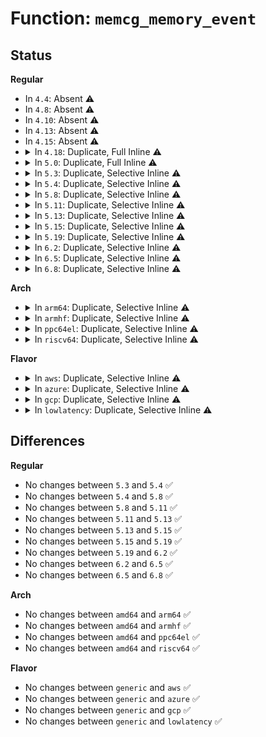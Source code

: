 # Function: <code>memcg_memory_event</code>

## Status
<b>Regular</b>
<ul>
<li>
In <code>4.4</code>: Absent ⚠️
</li>
<li>
In <code>4.8</code>: Absent ⚠️
</li>
<li>
In <code>4.10</code>: Absent ⚠️
</li>
<li>
In <code>4.13</code>: Absent ⚠️
</li>
<li>
In <code>4.15</code>: Absent ⚠️
</li>
<li>
<details>
<summary>In <code>4.18</code>: Duplicate, Full Inline ⚠️</summary>

**Collision:** Static Duplication

**Inline:** Full

**Transformation:** False

**Instances:**

```
In mm/oom_kill.c (ffffffff811f3cb7)
Location: include/linux/memcontrol.h:729
Inline: True
Inline callers:
  - mm/oom_kill.c:oom_kill_process
```
```
In mm/vmscan.c (ffffffff8120b3cb)
Location: include/linux/memcontrol.h:729
Inline: True
Inline callers:
  - mm/vmscan.c:shrink_node
```
```
In mm/memcontrol.c (ffffffff81286601)
Location: include/linux/memcontrol.h:729
Inline: True
Inline callers:
  - mm/memcontrol.c:mem_cgroup_try_charge_swap
  - mm/memcontrol.c:mem_cgroup_try_charge_swap
  - mm/memcontrol.c:mem_cgroup_try_charge_swap
  - mm/memcontrol.c:memory_max_write
  - mm/memcontrol.c:try_charge
  - mm/memcontrol.c:try_charge
```
</details>
</li>
<li>
<details>
<summary>In <code>5.0</code>: Duplicate, Full Inline ⚠️</summary>

**Collision:** Static Duplication

**Inline:** Full

**Transformation:** False

**Instances:**

```
In mm/oom_kill.c (ffffffff81204949)
Location: include/linux/memcontrol.h:769
Inline: True
Inline callers:
  - mm/oom_kill.c:__oom_kill_process
```
```
In mm/vmscan.c (ffffffff8121e0b3)
Location: include/linux/memcontrol.h:769
Inline: True
Inline callers:
  - mm/vmscan.c:shrink_node
```
```
In mm/memcontrol.c (ffffffff8129b56e)
Location: include/linux/memcontrol.h:769
Inline: True
Inline callers:
  - mm/memcontrol.c:mem_cgroup_try_charge_swap
  - mm/memcontrol.c:mem_cgroup_try_charge_swap
  - mm/memcontrol.c:mem_cgroup_try_charge_swap
  - mm/memcontrol.c:memory_max_write
  - mm/memcontrol.c:try_charge
  - mm/memcontrol.c:try_charge
```
</details>
</li>
<li>
<details>
<summary>In <code>5.3</code>: Duplicate, Selective Inline ⚠️</summary>

```c
void memcg_memory_event(struct mem_cgroup *memcg, enum memcg_memory_event event);
```

**Collision:** Static Duplication

**Inline:** Selective

**Transformation:** False

**Instances:**

```
In mm/oom_kill.c (ffffffff8121c0c0)
Location: include/linux/memcontrol.h:749
Inline: True
Inline callers:
  - mm/oom_kill.c:__oom_kill_process
```
```
In mm/vmscan.c (ffffffff8122d746)
Location: include/linux/memcontrol.h:749
Inline: True
Inline callers:
  - mm/vmscan.c:shrink_node
```
```
In mm/memcontrol.c (ffffffff812b6753)
Location: include/linux/memcontrol.h:749
Inline: True
Inline callers:
  - mm/memcontrol.c:mem_cgroup_try_charge_swap
  - mm/memcontrol.c:memory_max_write
  - mm/memcontrol.c:try_charge
  - mm/memcontrol.c:try_charge
Direct callers:
  - mm/memcontrol.c:mem_cgroup_try_charge_swap
  - mm/memcontrol.c:mem_cgroup_try_charge_swap
```
**Symbols:**

```
ffffffff812ae7f0-ffffffff812ae858: memcg_memory_event (STB_LOCAL)
```
</details>
</li>
<li>
<details>
<summary>In <code>5.4</code>: Duplicate, Selective Inline ⚠️</summary>

```c
void memcg_memory_event(struct mem_cgroup *memcg, enum memcg_memory_event event);
```

**Collision:** Static Duplication

**Inline:** Selective

**Transformation:** False

**Instances:**

```
In mm/oom_kill.c (ffffffff81229a52)
Location: include/linux/memcontrol.h:786
Inline: True
Inline callers:
  - mm/oom_kill.c:__oom_kill_process
```
```
In mm/vmscan.c (ffffffff8123b928)
Location: include/linux/memcontrol.h:786
Inline: True
Inline callers:
  - mm/vmscan.c:shrink_node
```
```
In mm/memcontrol.c (ffffffff812c8623)
Location: include/linux/memcontrol.h:786
Inline: True
Inline callers:
  - mm/memcontrol.c:mem_cgroup_try_charge_swap
  - mm/memcontrol.c:memory_max_write
  - mm/memcontrol.c:try_charge
  - mm/memcontrol.c:try_charge
Direct callers:
  - mm/memcontrol.c:mem_cgroup_try_charge_swap
  - mm/memcontrol.c:mem_cgroup_try_charge_swap
```
**Symbols:**

```
ffffffff812c0200-ffffffff812c0268: memcg_memory_event (STB_LOCAL)
```
</details>
</li>
<li>
<details>
<summary>In <code>5.8</code>: Duplicate, Selective Inline ⚠️</summary>

```c
void memcg_memory_event(struct mem_cgroup *memcg, enum memcg_memory_event event);
```

**Collision:** Static Duplication

**Inline:** Selective

**Transformation:** False

**Instances:**

```
In mm/oom_kill.c (ffffffff812568a5)
Location: include/linux/memcontrol.h:764
Inline: True
Inline callers:
  - mm/oom_kill.c:__oom_kill_process
```
```
In mm/vmscan.c (ffffffff812689f1)
Location: include/linux/memcontrol.h:764
Inline: True
Inline callers:
  - mm/vmscan.c:shrink_node_memcgs
```
```
In mm/memcontrol.c (ffffffff812fdf0a)
Location: include/linux/memcontrol.h:764
Inline: True
Inline callers:
  - mm/memcontrol.c:mem_cgroup_try_charge_swap
  - mm/memcontrol.c:memory_max_write
  - mm/memcontrol.c:try_charge
  - mm/memcontrol.c:try_charge
  - mm/memcontrol.c:mem_cgroup_handle_over_high
Direct callers:
  - mm/memcontrol.c:mem_cgroup_try_charge_swap
  - mm/memcontrol.c:mem_cgroup_try_charge_swap
```
**Symbols:**

```
ffffffff812f5410-ffffffff812f547b: memcg_memory_event (STB_LOCAL)
```
</details>
</li>
<li>
<details>
<summary>In <code>5.11</code>: Duplicate, Selective Inline ⚠️</summary>

```c
void memcg_memory_event(struct mem_cgroup *memcg, enum memcg_memory_event event);
```

**Collision:** Static Duplication

**Inline:** Selective

**Transformation:** False

**Instances:**

```
In mm/oom_kill.c (ffffffff8126143b)
Location: include/linux/memcontrol.h:1035
Inline: True
Inline callers:
  - mm/oom_kill.c:__oom_kill_process
```
```
In mm/vmscan.c (ffffffff81273462)
Location: include/linux/memcontrol.h:1035
Inline: True
Inline callers:
  - mm/vmscan.c:shrink_node_memcgs
```
```
In mm/memcontrol.c (ffffffff8130a3ac)
Location: include/linux/memcontrol.h:1035
Inline: True
Inline callers:
  - mm/memcontrol.c:mem_cgroup_try_charge_swap
  - mm/memcontrol.c:memory_max_write
  - mm/memcontrol.c:try_charge
  - mm/memcontrol.c:try_charge
  - mm/memcontrol.c:mem_cgroup_handle_over_high
Direct callers:
  - mm/memcontrol.c:mem_cgroup_try_charge_swap
  - mm/memcontrol.c:mem_cgroup_try_charge_swap
```
**Symbols:**

```
ffffffff81300a70-ffffffff81300aff: memcg_memory_event (STB_LOCAL)
```
</details>
</li>
<li>
<details>
<summary>In <code>5.13</code>: Duplicate, Selective Inline ⚠️</summary>

```c
void memcg_memory_event(struct mem_cgroup *memcg, enum memcg_memory_event event);
```

**Collision:** Static Duplication

**Inline:** Selective

**Transformation:** False

**Instances:**

```
In mm/oom_kill.c (ffffffff81265c77)
Location: include/linux/memcontrol.h:1076
Inline: True
Inline callers:
  - mm/oom_kill.c:__oom_kill_process
```
```
In mm/vmscan.c (ffffffff81278782)
Location: include/linux/memcontrol.h:1076
Inline: True
Inline callers:
  - mm/vmscan.c:shrink_node_memcgs
```
```
In mm/memcontrol.c (ffffffff81310c45)
Location: include/linux/memcontrol.h:1076
Inline: True
Inline callers:
  - mm/memcontrol.c:mem_cgroup_try_charge_swap
  - mm/memcontrol.c:memory_max_write
  - mm/memcontrol.c:try_charge
  - mm/memcontrol.c:mem_cgroup_handle_over_high
Direct callers:
  - mm/memcontrol.c:mem_cgroup_try_charge_swap
  - mm/memcontrol.c:mem_cgroup_try_charge_swap
  - mm/memcontrol.c:try_charge
```
**Symbols:**

```
ffffffff81307240-ffffffff813072cf: memcg_memory_event (STB_LOCAL)
```
</details>
</li>
<li>
<details>
<summary>In <code>5.15</code>: Duplicate, Selective Inline ⚠️</summary>

```c
void memcg_memory_event(struct mem_cgroup *memcg, enum memcg_memory_event event);
```

**Collision:** Static Duplication

**Inline:** Selective

**Transformation:** False

**Instances:**

```
In mm/oom_kill.c (ffffffff812a24a4)
Location: include/linux/memcontrol.h:1068
Inline: True
Inline callers:
  - mm/oom_kill.c:__oom_kill_process
```
```
In mm/vmscan.c (ffffffff812b64dc)
Location: include/linux/memcontrol.h:1068
Inline: True
Inline callers:
  - mm/vmscan.c:shrink_node_memcgs
```
```
In mm/memcontrol.c (ffffffff8135bf09)
Location: include/linux/memcontrol.h:1068
Inline: True
Inline callers:
  - mm/memcontrol.c:__mem_cgroup_try_charge_swap
  - mm/memcontrol.c:memory_max_write
  - mm/memcontrol.c:try_charge_memcg
  - mm/memcontrol.c:mem_cgroup_handle_over_high
Direct callers:
  - mm/memcontrol.c:__mem_cgroup_try_charge_swap
  - mm/memcontrol.c:__mem_cgroup_try_charge_swap
  - mm/memcontrol.c:try_charge_memcg
```
**Symbols:**

```
ffffffff81350eb0-ffffffff81350f75: memcg_memory_event (STB_LOCAL)
```
</details>
</li>
<li>
<details>
<summary>In <code>5.19</code>: Duplicate, Selective Inline ⚠️</summary>

```c
void memcg_memory_event(struct mem_cgroup *memcg, enum memcg_memory_event event);
```

**Collision:** Static Duplication

**Inline:** Selective

**Transformation:** False

**Instances:**

```
In mm/oom_kill.c (ffffffff812fa40c)
Location: include/linux/memcontrol.h:1101
Inline: True
Inline callers:
  - mm/oom_kill.c:oom_kill_process
  - mm/oom_kill.c:__oom_kill_process
```
```
In mm/vmscan.c (ffffffff8131197e)
Location: include/linux/memcontrol.h:1101
Inline: True
Inline callers:
  - mm/vmscan.c:shrink_node_memcgs
```
```
In mm/memcontrol.c (ffffffff813d5802)
Location: include/linux/memcontrol.h:1101
Inline: True
Inline callers:
  - mm/memcontrol.c:__mem_cgroup_try_charge_swap
  - mm/memcontrol.c:memory_max_write
  - mm/memcontrol.c:try_charge_memcg
  - mm/memcontrol.c:try_charge_memcg
  - mm/memcontrol.c:mem_cgroup_handle_over_high
Direct callers:
  - mm/memcontrol.c:__mem_cgroup_try_charge_swap
  - mm/memcontrol.c:__mem_cgroup_try_charge_swap
```
**Symbols:**

```
ffffffff813c95f0-ffffffff813c96b6: memcg_memory_event (STB_LOCAL)
```
</details>
</li>
<li>
<details>
<summary>In <code>6.2</code>: Duplicate, Selective Inline ⚠️</summary>

```c
void memcg_memory_event(struct mem_cgroup *memcg, enum memcg_memory_event event);
```

**Collision:** Static Duplication

**Inline:** Selective

**Transformation:** False

**Instances:**

```
In mm/oom_kill.c (ffffffff81364b7c)
Location: include/linux/memcontrol.h:1101
Inline: True
Inline callers:
  - mm/oom_kill.c:oom_kill_process
  - mm/oom_kill.c:__oom_kill_process
```
```
In mm/vmscan.c (ffffffff81384fa9)
Location: include/linux/memcontrol.h:1101
Inline: True
Inline callers:
  - mm/vmscan.c:shrink_node_memcgs
```
```
In mm/memcontrol.c (ffffffff8145b29d)
Location: include/linux/memcontrol.h:1101
Inline: True
Inline callers:
  - mm/memcontrol.c:__mem_cgroup_try_charge_swap
  - mm/memcontrol.c:memory_max_write
  - mm/memcontrol.c:try_charge_memcg
  - mm/memcontrol.c:try_charge_memcg
  - mm/memcontrol.c:try_charge_memcg
  - mm/memcontrol.c:mem_cgroup_handle_over_high
Direct callers:
  - mm/memcontrol.c:__mem_cgroup_try_charge_swap
  - mm/memcontrol.c:__mem_cgroup_try_charge_swap
```
**Symbols:**

```
ffffffff8144e920-ffffffff8144e9e6: memcg_memory_event (STB_LOCAL)
```
</details>
</li>
<li>
<details>
<summary>In <code>6.5</code>: Duplicate, Selective Inline ⚠️</summary>

```c
void memcg_memory_event(struct mem_cgroup *memcg, enum memcg_memory_event event);
```

**Collision:** Static Duplication

**Inline:** Selective

**Transformation:** False

**Instances:**

```
In mm/oom_kill.c (ffffffff8139703c)
Location: include/linux/memcontrol.h:1117
Inline: True
Inline callers:
  - mm/oom_kill.c:oom_kill_process
  - mm/oom_kill.c:__oom_kill_process
```
```
In mm/vmscan.c (ffffffff813b6b09)
Location: include/linux/memcontrol.h:1117
Inline: True
Inline callers:
  - mm/vmscan.c:shrink_node_memcgs
  - mm/vmscan.c:shrink_one
```
```
In mm/memcontrol.c (ffffffff81490f0d)
Location: include/linux/memcontrol.h:1117
Inline: True
Inline callers:
  - mm/memcontrol.c:__mem_cgroup_try_charge_swap
  - mm/memcontrol.c:memory_max_write
  - mm/memcontrol.c:try_charge_memcg
  - mm/memcontrol.c:try_charge_memcg
  - mm/memcontrol.c:try_charge_memcg
  - mm/memcontrol.c:mem_cgroup_handle_over_high
Direct callers:
  - mm/memcontrol.c:__mem_cgroup_try_charge_swap
  - mm/memcontrol.c:__mem_cgroup_try_charge_swap
```
**Symbols:**

```
ffffffff814843e0-ffffffff814844a6: memcg_memory_event (STB_LOCAL)
```
</details>
</li>
<li>
<details>
<summary>In <code>6.8</code>: Duplicate, Selective Inline ⚠️</summary>

```c
void memcg_memory_event(struct mem_cgroup *memcg, enum memcg_memory_event event);
```

**Collision:** Static Duplication

**Inline:** Selective

**Transformation:** False

**Instances:**

```
In mm/oom_kill.c (ffffffff813c0db0)
Location: include/linux/memcontrol.h:1125
Inline: True
Inline callers:
  - mm/oom_kill.c:oom_kill_process
  - mm/oom_kill.c:__oom_kill_process
```
```
In mm/vmscan.c (ffffffff813df9c9)
Location: include/linux/memcontrol.h:1125
Inline: True
Inline callers:
  - mm/vmscan.c:shrink_node_memcgs
  - mm/vmscan.c:shrink_one
```
```
In mm/memcontrol.c (ffffffff814c087a)
Location: include/linux/memcontrol.h:1125
Inline: True
Inline callers:
  - mm/memcontrol.c:__mem_cgroup_try_charge_swap
  - mm/memcontrol.c:memory_max_write
  - mm/memcontrol.c:try_charge_memcg
  - mm/memcontrol.c:try_charge_memcg
  - mm/memcontrol.c:try_charge_memcg
  - mm/memcontrol.c:mem_cgroup_handle_over_high
  - mm/memcontrol.c:reclaim_high
Direct callers:
  - mm/memcontrol.c:__mem_cgroup_try_charge_swap
  - mm/memcontrol.c:__mem_cgroup_try_charge_swap
```
**Symbols:**

```
ffffffff814b3960-ffffffff814b3a26: memcg_memory_event (STB_LOCAL)
```
</details>
</li>
</ul>
<b>Arch</b>
<ul>
<li>
<details>
<summary>In <code>arm64</code>: Duplicate, Selective Inline ⚠️</summary>

```c
void memcg_memory_event(struct mem_cgroup *memcg, enum memcg_memory_event event);
```

**Collision:** Static Duplication

**Inline:** Selective

**Transformation:** False

**Instances:**

```
In mm/oom_kill.c (ffff8000102b782c)
Location: include/linux/memcontrol.h:786
Inline: True
Inline callers:
  - mm/oom_kill.c:__oom_kill_process
```
```
In mm/vmscan.c (ffff8000102ccb40)
Location: include/linux/memcontrol.h:786
Inline: True
Inline callers:
  - mm/vmscan.c:shrink_node
```
```
In mm/memcontrol.c (ffff800010365d38)
Location: include/linux/memcontrol.h:786
Inline: True
Inline callers:
  - mm/memcontrol.c:memory_max_write
Direct callers:
  - mm/memcontrol.c:mem_cgroup_try_charge_swap
  - mm/memcontrol.c:mem_cgroup_try_charge_swap
  - mm/memcontrol.c:mem_cgroup_try_charge_swap
  - mm/memcontrol.c:try_charge
  - mm/memcontrol.c:try_charge
```
**Symbols:**

```
ffff8000103648b0-ffff800010364968: memcg_memory_event (STB_LOCAL)
```
</details>
</li>
<li>
<details>
<summary>In <code>armhf</code>: Duplicate, Selective Inline ⚠️</summary>

```c
void memcg_memory_event(struct mem_cgroup *memcg, enum memcg_memory_event event);
```

**Collision:** Static Duplication

**Inline:** Selective

**Transformation:** False

**Instances:**

```
In mm/oom_kill.c (c04e4478)
Location: include/linux/memcontrol.h:786
Inline: True
Inline callers:
  - mm/oom_kill.c:__oom_kill_process
```
```
In mm/vmscan.c (c04f67ac)
Location: include/linux/memcontrol.h:786
Inline: True
Inline callers:
  - mm/vmscan.c:shrink_node
```
```
In mm/memcontrol.c (c055cc30)
Location: include/linux/memcontrol.h:786
Inline: True
Inline callers:
  - mm/memcontrol.c:mem_cgroup_try_charge_swap
  - mm/memcontrol.c:memory_max_write
  - mm/memcontrol.c:try_charge
  - mm/memcontrol.c:try_charge
Direct callers:
  - mm/memcontrol.c:mem_cgroup_try_charge_swap
  - mm/memcontrol.c:mem_cgroup_try_charge_swap
```
**Symbols:**

```
c0554544-c05545e8: memcg_memory_event (STB_LOCAL)
```
</details>
</li>
<li>
<details>
<summary>In <code>ppc64el</code>: Duplicate, Selective Inline ⚠️</summary>

```c
void memcg_memory_event(struct mem_cgroup *memcg, enum memcg_memory_event event);
```

**Collision:** Static Duplication

**Inline:** Selective

**Transformation:** False

**Instances:**

```
In mm/oom_kill.c (c00000000036f630)
Location: include/linux/memcontrol.h:786
Inline: True
Inline callers:
  - mm/oom_kill.c:__oom_kill_process
```
```
In mm/vmscan.c (c00000000038a340)
Location: include/linux/memcontrol.h:786
Inline: True
Inline callers:
  - mm/vmscan.c:shrink_node
```
```
In mm/memcontrol.c (c00000000045af90)
Location: include/linux/memcontrol.h:786
Inline: True
Inline callers:
  - mm/memcontrol.c:mem_cgroup_try_charge_swap
  - mm/memcontrol.c:memory_max_write
  - mm/memcontrol.c:try_charge
  - mm/memcontrol.c:try_charge
Direct callers:
  - mm/memcontrol.c:mem_cgroup_try_charge_swap
  - mm/memcontrol.c:mem_cgroup_try_charge_swap
```
**Symbols:**

```
c00000000044de60-c00000000044df30: memcg_memory_event (STB_LOCAL)
```
</details>
</li>
<li>
<details>
<summary>In <code>riscv64</code>: Duplicate, Selective Inline ⚠️</summary>

```c
void memcg_memory_event(struct mem_cgroup *memcg, enum memcg_memory_event event);
```

**Collision:** Static Duplication

**Inline:** Selective

**Transformation:** False

**Instances:**

```
In mm/oom_kill.c (ffffffe0001dbb2c)
Location: include/linux/memcontrol.h:786
Inline: True
Inline callers:
  - mm/oom_kill.c:__oom_kill_process
```
```
In mm/vmscan.c (ffffffe0001eb35a)
Location: include/linux/memcontrol.h:786
Inline: True
Inline callers:
  - mm/vmscan.c:shrink_node
```
```
In mm/memcontrol.c (ffffffe000248c06)
Location: include/linux/memcontrol.h:786
Inline: True
Inline callers:
  - mm/memcontrol.c:mem_cgroup_try_charge_swap
  - mm/memcontrol.c:memory_max_write
  - mm/memcontrol.c:try_charge
  - mm/memcontrol.c:try_charge
Direct callers:
  - mm/memcontrol.c:mem_cgroup_try_charge_swap
  - mm/memcontrol.c:mem_cgroup_try_charge_swap
```
**Symbols:**

```
ffffffe0002414de-ffffffe000241572: memcg_memory_event (STB_LOCAL)
```
</details>
</li>
</ul>
<b>Flavor</b>
<ul>
<li>
<details>
<summary>In <code>aws</code>: Duplicate, Selective Inline ⚠️</summary>

```c
void memcg_memory_event(struct mem_cgroup *memcg, enum memcg_memory_event event);
```

**Collision:** Static Duplication

**Inline:** Selective

**Transformation:** False

**Instances:**

```
In mm/oom_kill.c (ffffffff812220a2)
Location: include/linux/memcontrol.h:786
Inline: True
Inline callers:
  - mm/oom_kill.c:__oom_kill_process
```
```
In mm/vmscan.c (ffffffff81233f78)
Location: include/linux/memcontrol.h:786
Inline: True
Inline callers:
  - mm/vmscan.c:shrink_node
```
```
In mm/memcontrol.c (ffffffff812c0c03)
Location: include/linux/memcontrol.h:786
Inline: True
Inline callers:
  - mm/memcontrol.c:mem_cgroup_try_charge_swap
  - mm/memcontrol.c:memory_max_write
  - mm/memcontrol.c:try_charge
  - mm/memcontrol.c:try_charge
Direct callers:
  - mm/memcontrol.c:mem_cgroup_try_charge_swap
  - mm/memcontrol.c:mem_cgroup_try_charge_swap
```
**Symbols:**

```
ffffffff812b87e0-ffffffff812b8848: memcg_memory_event (STB_LOCAL)
```
</details>
</li>
<li>
<details>
<summary>In <code>azure</code>: Duplicate, Selective Inline ⚠️</summary>

```c
void memcg_memory_event(struct mem_cgroup *memcg, enum memcg_memory_event event);
```

**Collision:** Static Duplication

**Inline:** Selective

**Transformation:** False

**Instances:**

```
In mm/oom_kill.c (ffffffff81215252)
Location: include/linux/memcontrol.h:786
Inline: True
Inline callers:
  - mm/oom_kill.c:__oom_kill_process
```
```
In mm/vmscan.c (ffffffff81226fe8)
Location: include/linux/memcontrol.h:786
Inline: True
Inline callers:
  - mm/vmscan.c:shrink_node
```
```
In mm/memcontrol.c (ffffffff812b1c7b)
Location: include/linux/memcontrol.h:786
Inline: True
Inline callers:
  - mm/memcontrol.c:mem_cgroup_try_charge_swap
  - mm/memcontrol.c:memory_max_write
  - mm/memcontrol.c:try_charge
  - mm/memcontrol.c:try_charge
Direct callers:
  - mm/memcontrol.c:mem_cgroup_try_charge_swap
  - mm/memcontrol.c:mem_cgroup_try_charge_swap
```
**Symbols:**

```
ffffffff812a99b0-ffffffff812a9a18: memcg_memory_event (STB_LOCAL)
```
</details>
</li>
<li>
<details>
<summary>In <code>gcp</code>: Duplicate, Selective Inline ⚠️</summary>

```c
void memcg_memory_event(struct mem_cgroup *memcg, enum memcg_memory_event event);
```

**Collision:** Static Duplication

**Inline:** Selective

**Transformation:** False

**Instances:**

```
In mm/oom_kill.c (ffffffff8121fe42)
Location: include/linux/memcontrol.h:786
Inline: True
Inline callers:
  - mm/oom_kill.c:__oom_kill_process
```
```
In mm/vmscan.c (ffffffff81231d18)
Location: include/linux/memcontrol.h:786
Inline: True
Inline callers:
  - mm/vmscan.c:shrink_node
```
```
In mm/memcontrol.c (ffffffff812bea13)
Location: include/linux/memcontrol.h:786
Inline: True
Inline callers:
  - mm/memcontrol.c:mem_cgroup_try_charge_swap
  - mm/memcontrol.c:memory_max_write
  - mm/memcontrol.c:try_charge
  - mm/memcontrol.c:try_charge
Direct callers:
  - mm/memcontrol.c:mem_cgroup_try_charge_swap
  - mm/memcontrol.c:mem_cgroup_try_charge_swap
```
**Symbols:**

```
ffffffff812b65f0-ffffffff812b6658: memcg_memory_event (STB_LOCAL)
```
</details>
</li>
<li>
<details>
<summary>In <code>lowlatency</code>: Duplicate, Selective Inline ⚠️</summary>

```c
void memcg_memory_event(struct mem_cgroup *memcg, enum memcg_memory_event event);
```

**Collision:** Static Duplication

**Inline:** Selective

**Transformation:** False

**Instances:**

```
In mm/oom_kill.c (ffffffff8122ef27)
Location: include/linux/memcontrol.h:786
Inline: True
Inline callers:
  - mm/oom_kill.c:__oom_kill_process
```
```
In mm/vmscan.c (ffffffff81241178)
Location: include/linux/memcontrol.h:786
Inline: True
Inline callers:
  - mm/vmscan.c:shrink_node
```
```
In mm/memcontrol.c (ffffffff812cf483)
Location: include/linux/memcontrol.h:786
Inline: True
Inline callers:
  - mm/memcontrol.c:mem_cgroup_try_charge_swap
  - mm/memcontrol.c:memory_max_write
  - mm/memcontrol.c:try_charge
  - mm/memcontrol.c:try_charge
Direct callers:
  - mm/memcontrol.c:mem_cgroup_try_charge_swap
  - mm/memcontrol.c:mem_cgroup_try_charge_swap
```
**Symbols:**

```
ffffffff812c6dc0-ffffffff812c6e28: memcg_memory_event (STB_LOCAL)
```
</details>
</li>
</ul>

## Differences
<b>Regular</b>
<ul>
<li>
No changes between <code>5.3</code> and <code>5.4</code> ✅
</li>
<li>
No changes between <code>5.4</code> and <code>5.8</code> ✅
</li>
<li>
No changes between <code>5.8</code> and <code>5.11</code> ✅
</li>
<li>
No changes between <code>5.11</code> and <code>5.13</code> ✅
</li>
<li>
No changes between <code>5.13</code> and <code>5.15</code> ✅
</li>
<li>
No changes between <code>5.15</code> and <code>5.19</code> ✅
</li>
<li>
No changes between <code>5.19</code> and <code>6.2</code> ✅
</li>
<li>
No changes between <code>6.2</code> and <code>6.5</code> ✅
</li>
<li>
No changes between <code>6.5</code> and <code>6.8</code> ✅
</li>
</ul>
<b>Arch</b>
<ul>
<li>
No changes between <code>amd64</code> and <code>arm64</code> ✅
</li>
<li>
No changes between <code>amd64</code> and <code>armhf</code> ✅
</li>
<li>
No changes between <code>amd64</code> and <code>ppc64el</code> ✅
</li>
<li>
No changes between <code>amd64</code> and <code>riscv64</code> ✅
</li>
</ul>
<b>Flavor</b>
<ul>
<li>
No changes between <code>generic</code> and <code>aws</code> ✅
</li>
<li>
No changes between <code>generic</code> and <code>azure</code> ✅
</li>
<li>
No changes between <code>generic</code> and <code>gcp</code> ✅
</li>
<li>
No changes between <code>generic</code> and <code>lowlatency</code> ✅
</li>
</ul>
